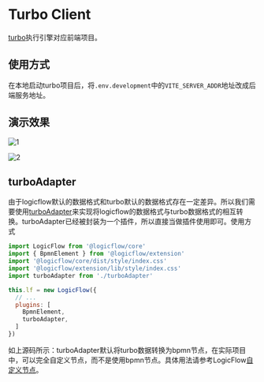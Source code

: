 # Turbo Client

[turbo](https://github.com/didi/turbo)执行引擎对应前端项目。

 ## 使用方式

 在本地启动turbo项目后，将`.env.development`中的`VITE_SERVER_ADDR`地址改成后端服务地址。

 ## 演示效果

![1](https://cdn.jsdelivr.net/gh/Logic-Flow/static@latest/turbo/1.png)

![2](https://cdn.jsdelivr.net/gh/Logic-Flow/static@latest/turbo/2.png)

## turboAdapter

由于logicflow默认的数据格式和turbo默认的数据格式存在一定差异。所以我们需要使用[turboAdapter](https://github.com/Logic-Flow/turbo-client/blob/master/src/components/turboAdapter.js)来实现将logicflow的数据格式与turbo数据格式的相互转换。turboAdapter已经被封装为一个插件，所以直接当做插件使用即可。使用方式

```js
import LogicFlow from '@logicflow/core'
import { BpmnElement } from '@logicflow/extension'
import '@logicflow/core/dist/style/index.css'
import '@logicflow/extension/lib/style/index.css'
import turboAdapter from './turboAdapter'

this.lf = new LogicFlow({
  // ...
  plugins: [
    BpmnElement,
    turboAdapter,
  ]
})


```

如上源码所示：turboAdapter默认将turbo数据转换为bpmn节点，在实际项目中，可以完全自定义节点，而不是使用bpmn节点。具体用法请参考LogicFlow[自定义节点](http://logic-flow.org/guide/basic/node.html)。




